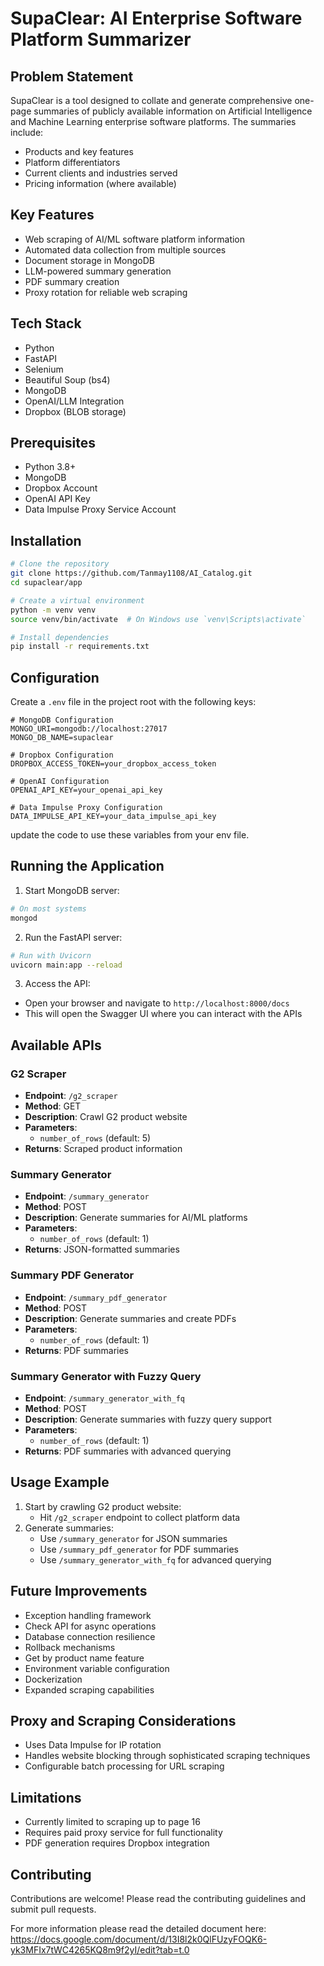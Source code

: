 # SupaClear: AI Enterprise Software Platform Summarizer

## Problem Statement

SupaClear is a tool designed to collate and generate comprehensive one-page summaries of publicly available information on Artificial Intelligence and Machine Learning enterprise software platforms. The summaries include:

- Products and key features
- Platform differentiators
- Current clients and industries served
- Pricing information (where available)

## Key Features

- Web scraping of AI/ML software platform information
- Automated data collection from multiple sources
- Document storage in MongoDB
- LLM-powered summary generation
- PDF summary creation
- Proxy rotation for reliable web scraping

## Tech Stack

- Python
- FastAPI
- Selenium
- Beautiful Soup (bs4)
- MongoDB
- OpenAI/LLM Integration
- Dropbox (BLOB storage)

## Prerequisites

- Python 3.8+
- MongoDB
- Dropbox Account
- OpenAI API Key
- Data Impulse Proxy Service Account

## Installation

```bash
# Clone the repository
git clone https://github.com/Tanmay1108/AI_Catalog.git
cd supaclear/app

# Create a virtual environment
python -m venv venv
source venv/bin/activate  # On Windows use `venv\Scripts\activate`

# Install dependencies
pip install -r requirements.txt
```

## Configuration

Create a `.env` file in the project root with the following keys:

```
# MongoDB Configuration
MONGO_URI=mongodb://localhost:27017
MONGO_DB_NAME=supaclear

# Dropbox Configuration
DROPBOX_ACCESS_TOKEN=your_dropbox_access_token

# OpenAI Configuration
OPENAI_API_KEY=your_openai_api_key

# Data Impulse Proxy Configuration
DATA_IMPULSE_API_KEY=your_data_impulse_api_key
```

update the code to use these variables from your env file. 

## Running the Application

1. Start MongoDB server:
```bash
# On most systems
mongod
```

2. Run the FastAPI server:
```bash
# Run with Uvicorn
uvicorn main:app --reload
```

3. Access the API:
- Open your browser and navigate to `http://localhost:8000/docs`
- This will open the Swagger UI where you can interact with the APIs

## Available APIs

### G2 Scraper
- **Endpoint**: `/g2_scraper`
- **Method**: GET
- **Description**: Crawl G2 product website
- **Parameters**: 
  - `number_of_rows` (default: 5)
- **Returns**: Scraped product information

### Summary Generator
- **Endpoint**: `/summary_generator`
- **Method**: POST
- **Description**: Generate summaries for AI/ML platforms
- **Parameters**:
  - `number_of_rows` (default: 1)
- **Returns**: JSON-formatted summaries

### Summary PDF Generator
- **Endpoint**: `/summary_pdf_generator`
- **Method**: POST
- **Description**: Generate summaries and create PDFs
- **Parameters**:
  - `number_of_rows` (default: 1)
- **Returns**: PDF summaries

### Summary Generator with Fuzzy Query
- **Endpoint**: `/summary_generator_with_fq`
- **Method**: POST
- **Description**: Generate summaries with fuzzy query support
- **Parameters**:
  - `number_of_rows` (default: 1)
- **Returns**: PDF summaries with advanced querying

## Usage Example

1. Start by crawling G2 product website:
   - Hit `/g2_scraper` endpoint to collect platform data
2. Generate summaries:
   - Use `/summary_generator` for JSON summaries
   - Use `/summary_pdf_generator` for PDF summaries
   - Use `/summary_generator_with_fq` for advanced querying

## Future Improvements

- Exception handling framework
- Check API for async operations
- Database connection resilience
- Rollback mechanisms
- Get by product name feature
- Environment variable configuration
- Dockerization
- Expanded scraping capabilities

## Proxy and Scraping Considerations

- Uses Data Impulse for IP rotation
- Handles website blocking through sophisticated scraping techniques
- Configurable batch processing for URL scraping

## Limitations

- Currently limited to scraping up to page 16
- Requires paid proxy service for full functionality
- PDF generation requires Dropbox integration

## Contributing

Contributions are welcome! Please read the contributing guidelines and submit pull requests.


For more information please read the detailed document here: 
https://docs.google.com/document/d/13I8l2k0QlFUzyFOQK6-yk3MFIx7tWC4265KQ8m9f2yI/edit?tab=t.0